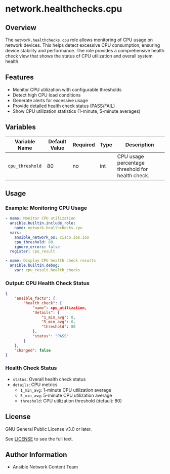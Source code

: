 # network.healthchecks.cpu

## Overview
The `network.healthchecks.cpu` role allows monitoring of CPU usage on network devices. This helps detect excessive CPU consumption, ensuring device stability and performance. The role provides a comprehensive health check view that shows the status of CPU utilization and overall system health.

## Features
- Monitor CPU utilization with configurable thresholds
- Detect high CPU load conditions
- Generate alerts for excessive usage
- Provide detailed health check status (PASS/FAIL)
- Show CPU utilization statistics (1-minute, 5-minute averages)

## Variables
| Variable Name   | Default Value | Required | Type  | Description                                      |
|----------------|--------------|----------|-------|--------------------------------------------------|
| `cpu_threshold` | 80     | no       | int   | CPU usage percentage threshold for health check. |

## Usage

### Example: Monitoring CPU Usage
```yaml
- name: Monitor CPU utilization
  ansible.builtin.include_role:
    name: network.healthchecks.cpu
  vars:
    ansible_network_os: cisco.ios.ios
    cpu_threshold: 80
    ignore_errors: false
  register: cpu_result

- name: Display CPU health check results
  ansible.builtin.debug:
    var: cpu_result.health_checks
```

### Output: CPU Health Check Status
```json
{
    "ansible_facts": {
        "health_check": {
            "name": cpu_utilization,
            "details": {
                "1_min_avg": 0,
                "5_min_avg": 0,
                "threshold": 80
            },
            "status": "PASS"
        }
    },
    "changed": false
}
```

### Health Check Status
- `status`: Overall health check status
- `details`: CPU metrics
  - `1_min_avg`: 1-minute CPU utilization average
  - `5_min_avg`: 5-minute CPU utilization average
  - `threshold`: CPU utilization threshold (default: 80)

## License

GNU General Public License v3.0 or later.

See [LICENSE](https://www.gnu.org/licenses/gpl-3.0.txt) to see the full text.

## Author Information

- Ansible Network Content Team
